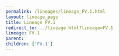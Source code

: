 ```yaml
---
permalink: /lineages/lineage_FV.1.html
layout: lineage_page
title: Lineage FV.1
redirect_to: ../lineage.html?lineage=FV.1
lineage: FV.1
parent: 
children: ['FV.1']
---
```

